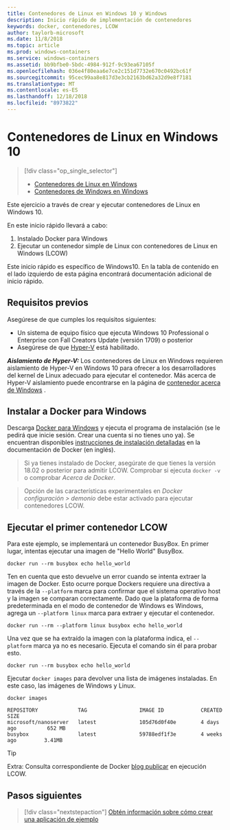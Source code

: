 ```yaml
---
title: Contenedores de Linux en Windows 10 y Windows
description: Inicio rápido de implementación de contenedores
keywords: docker, contenedores, LCOW
author: taylorb-microsoft
ms.date: 11/8/2018
ms.topic: article
ms.prod: windows-containers
ms.service: windows-containers
ms.assetid: bb9bfbe0-5bdc-4984-912f-9c93ea67105f
ms.openlocfilehash: 036e4f80eaa6e7ce2c151d7732e670c0492bc61f
ms.sourcegitcommit: 95cec99aa8e817d3e3cb2163bd62a32d9e8f7181
ms.translationtype: MT
ms.contentlocale: es-ES
ms.lasthandoff: 12/18/2018
ms.locfileid: "8973822"
---
```

# <a name="linux-containers-on-windows-10"></a>Contenedores de Linux en Windows 10

> [!div class="op_single_selector"]
> - [Contenedores de Linux en Windows](quick-start-windows-10-linux.md)
> - [Contenedores de Windows en Windows](quick-start-windows-10.md)

Este ejercicio a través de crear y ejecutar contenedores de Linux en Windows 10.

En este inicio rápido llevará a cabo:

1. Instalado Docker para Windows
2. Ejecutar un contenedor simple de Linux con contenedores de Linux en Windows (LCOW)

Este inicio rápido es específico de Windows10. En la tabla de contenido en el lado izquierdo de esta página encontrará documentación adicional de inicio rápido.

## <a name="prerequisites"></a>Requisitos previos

Asegúrese de que cumples los requisitos siguientes:
- Un sistema de equipo físico que ejecuta Windows 10 Professional o Enterprise con Fall Creators Update (versión 1709) o posterior
- Asegúrese de que [Hyper-V](https://docs.microsoft.com/en-us/virtualization/hyper-v-on-windows/reference/hyper-v-requirements) está habilitado.

***Aislamiento de Hyper-V:*** Los contenedores de Linux en Windows requieren aislamiento de Hyper-V en Windows 10 para ofrecer a los desarrolladores del kernel de Linux adecuado para ejecutar el contenedor. Más acerca de Hyper-V aislamiento puede encontrarse en la página de [contenedor acerca de Windows](../about/index.md) .

## <a name="install-docker-for-windows"></a>Instalar a Docker para Windows

Descarga [Docker para Windows](https://store.docker.com/editions/community/docker-ce-desktop-windows) y ejecuta el programa de instalación (se le pedirá que inicie sesión. Crear una cuenta si no tienes uno ya). Se encuentran disponibles [instrucciones de instalación detalladas](https://docs.docker.com/docker-for-windows/install) en la documentación de Docker (en inglés).

> Si ya tienes instalado de Docker, asegúrate de que tienes la versión 18.02 o posterior para admitir LCOW. Comprobar si ejecuta `docker -v` o comprobar *Acerca de Docker*.

> Opción de las características experimentales en *Docker configuración > demonio* debe estar activado para ejecutar contenedores LCOW.

## <a name="run-your-first-lcow-container"></a>Ejecutar el primer contenedor LCOW

Para este ejemplo, se implementará un contenedor BusyBox. En primer lugar, intentas ejecutar una imagen de "Hello World" BusyBox.

```console
docker run --rm busybox echo hello_world
```

Ten en cuenta que esto devuelve un error cuando se intenta extraer la imagen de Docker. Esto ocurre porque Dockers requiere una directiva a través de la `--platform` marca para confirmar que el sistema operativo host y la imagen se comparan correctamente. Dado que la plataforma de forma predeterminada en el modo de contenedor de Windows es Windows, agrega un `--platform linux` marca para extraer y ejecutar el contenedor.

```console
docker run --rm --platform linux busybox echo hello_world
```

Una vez que se ha extraído la imagen con la plataforma indica, el `--platform` marca ya no es necesario. Ejecuta el comando sin él para probar esto.

```console
docker run --rm busybox echo hello_world
```

Ejecutar `docker images` para devolver una lista de imágenes instaladas. En este caso, las imágenes de Windows y Linux.

```console
docker images

REPOSITORY             TAG                 IMAGE ID            CREATED             SIZE
microsoft/nanoserver   latest              105d76d0f40e        4 days ago          652 MB
busybox                latest              59788edf1f3e        4 weeks ago         3.41MB
```

> [!TIP]
> Extra: Consulta correspondiente de Docker [blog publicar](https://blog.docker.com/2018/02/docker-for-windows-18-02-with-windows-10-fall-creators-update/) en ejecución LCOW.

## <a name="next-steps"></a>Pasos siguientes

> [!div class="nextstepaction"]
> [Obtén información sobre cómo crear una aplicación de ejemplo](./building-sample-app.md)